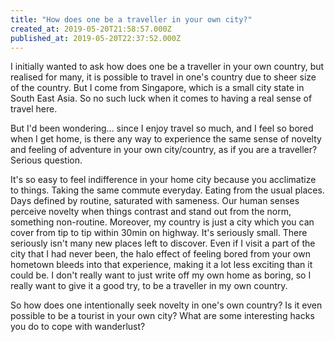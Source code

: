 ```yaml
---
title: "How does one be a traveller in your own city?"
created_at: 2019-05-20T21:58:57.000Z
published_at: 2019-05-20T22:37:52.000Z
---
```

I initially wanted to ask how does one be a traveller in your own country, but realised for many, it is possible to travel in one's country due to sheer size of the country. But I come from Singapore, which is a small city state in South East Asia. So no such luck when it comes to having a real sense of travel here.

  

But I'd been wondering... since I enjoy travel so much, and I feel so bored when I get home, is there any way to experience the same sense of novelty and feeling of adventure in your own city/country, as if you are a traveller? Serious question.

  

It's so easy to feel indifference in your home city because you acclimatize to things. Taking the same commute everyday. Eating from the usual places. Days defined by routine, saturated with sameness. Our human senses perceive novelty when things contrast and stand out from the norm, something non-routine. Moreover, my country is just a city which you can cover from tip to tip within 30min on highway. It's seriously small. There seriously isn't many new places left to discover. Even if I visit a part of the city that I had never been, the halo effect of feeling bored from your own hometown bleeds into that experience, making it a lot less exciting than it could be. I don't really want to just write off my own home as boring, so I really want to give it a good try, to be a traveller in my own country. 

  

So how does one intentionally seek novelty in one's own country? Is it even possible to be a tourist in your own city? What are some interesting hacks you do to cope with wanderlust?
